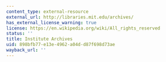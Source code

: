 ```yaml
---
content_type: external-resource
external_url: http://libraries.mit.edu/archives/
has_external_license_warning: true
license: https://en.wikipedia.org/wiki/All_rights_reserved
status: ''
title: Institute Archives
uid: 898bfb77-e13e-4962-a04d-d87f698d73ae
wayback_url: ''
---
```

